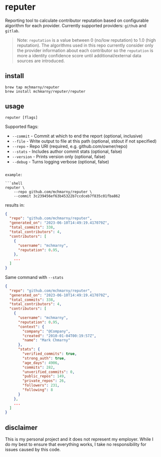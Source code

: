 # reputer

Reporting tool to calculate contributor reputation based on configurable algorithm for each provider. Currently supported providers: `github` and `gitlab`.  

> Note: `reputation` is a value between 0 (no/low reputation) to 1.0 (high reputation). The algorithms used in this repo currently consider only the provider information about each contributor so the `reputation` is more a identity confidence score until additional/external data sources are introduced. 

## install 

```shell
brew tap mchmarny/reputer
brew install mchmarny/reputer/reputer
```

## usage

```shell
reputer [flags]
```

Supported flags:

* `--commit` - Commit at which to end the report (optional, inclusive)
* `--file` - Write output to file at this path (optional, stdout if not specified)
* `--repo` - Repo URI (required, e.g. github.com/owner/repo)
* `--stats` - Includes author commit stats (optional, false)
* `--version` - Prints version only (optional, false)
* `--debug` - Turns logging verbose (optional, false)
```

example: 

```shell
reputer \
    --repo github.com/mchmarny/reputer \
    --commit 3c239456ef63b45322b7ccdceb7f835c01fba862
```

results in: 

```json
{
  "repo": "github.com/mchmarny/reputer",
  "generated_on": "2023-06-10T14:49:19.417079Z",
  "total_commits": 338,
  "total_contributors": 4,
  "contributors": [
    {
      "username": "mchmarny",
      "reputation": 0.95,
    },
    ...
  ]
}
```

Same command with `--stats`

```json
{
  "repo": "github.com/mchmarny/reputer",
  "generated_on": "2023-06-10T14:49:19.417079Z",
  "total_commits": 338,
  "total_contributors": 4,
  "contributors": [
    {
      "username": "mchmarny",
      "reputation": 0.95,
      "context": {
        "company": "@Company",
        "created": "2010-01-04T00:19:57Z",
        "name": "Mark Chmarny"
      },
      "stats": {
        "verified_commits": true,
        "strong_auth": true,
        "age_days": 4906,
        "commits": 282,
        "unverified_commits": 0,
        "public_repos": 149,
        "private_repos": 26,
        "followers": 231,
        "following": 8
      }
    },
    ...
  ]
}
```

## disclaimer

This is my personal project and it does not represent my employer. While I do my best to ensure that everything works, I take no responsibility for issues caused by this code.
